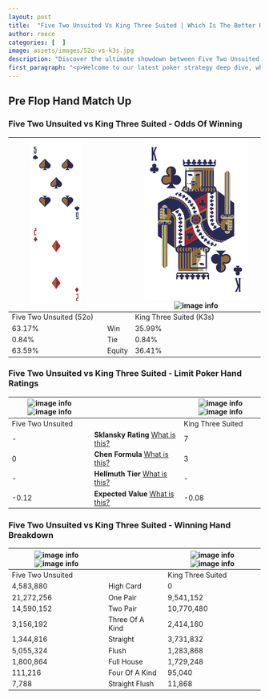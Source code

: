 ```yaml
---
layout: post
title:  "Five Two Unsuited Vs King Three Suited | Which Is The Better Hand In Poker? A Complete Guide"
author: reece
categories: [  ]
image: assets/images/52o-vs-k3s.jpg
description: "Discover the ultimate showdown between Five Two Unsuited and King Three Suited in poker! Uncover the odds, strategies, and scenarios where one hand triumphs over the other. Get ready to up your poker game with this thrilling analysis."
first_paragraph: "<p>Welcome to our latest poker strategy deep dive, where we're pitting two distinct hands against each other in a high-stakes showdown: Five Two Unsuited vs King Three Suited.</p><p>In the dynamic world of poker, every decision counts, and knowing which hand holds the upper hand is key to your success at the table.</p><p>In this article, we'll dissect these two hands, explore the scenarios where one dominates the other, and equip you with the knowledge to make strategic choices that can tip the odds in your favor.</p><p>Get ready to unravel the intriguing dynamics of these poker hands and elevate your game to new heights.</p>"
---
```




[comment]: # (sp0)

## Pre Flop Hand Match Up

<div class="table hand-ratings" markdown="1"> 



### Five Two Unsuited vs King Three Suited - Odds Of Winning


    
| ![image info](assets/images/hand1/5.png) ![image info](assets/images/hand1/2o.png) |  | ![image info](assets/images/hand2/K.png) ![image info](assets/images/hand2/3s.png) |
| -------- | -------- | -------- |
| Five Two Unsuited (52o) |  | King Three Suited (K3s) |
| 63.17% | Win | 35.99% |
| 0.84% | Tie | 0.84% |
| 63.59% | Equity | 36.41% |




[comment]: # (sp1)



### Five Two Unsuited vs King Three Suited - Limit Poker Hand Ratings


    
| ![image info](https://www.riverpairs.com/assets/images/hand1/5.png) ![image info](https://www.riverpairs.com/assets/images/hand1/2o.png) |  | ![image info](https://www.riverpairs.com/assets/images/hand2/K.png) ![image info](https://www.riverpairs.com/assets/images/hand2/3s.png) |
| -------- | -------- | -------- |
| Five Two Unsuited |  | King Three Suited |
| - | **Sklansky Rating** [What is this?](/sklansky-rating-explained) | 7 |
| 0 | **Chen Formula** [What is this?](/chen-formula-explained) | 3 |
| - | **Hellmuth Tier** [What is this?](/Hellmuth-tier-explained) | - |
| -0.12 | **Expected Value** [What is this?](/expected-value-explained) | -0.08 |




[comment]: # (sp2)



### Five Two Unsuited vs King Three Suited - Winning Hand Breakdown


    
| ![image info](https://www.riverpairs.com/assets/images/hand1/5.png) ![image info](https://www.riverpairs.com/assets/images/hand1/2o.png) |  | ![image info](https://www.riverpairs.com/assets/images/hand2/K.png) ![image info](https://www.riverpairs.com/assets/images/hand2/3s.png) |
| -------- | -------- | -------- |
| Five Two Unsuited |  | King Three Suited |
| 4,583,880 | High Card | 0 |
| 21,272,256 | One Pair | 9,541,152 |
| 14,590,152 | Two Pair | 10,770,480 |
| 3,156,192 | Three Of A Kind | 2,414,160 |
| 1,344,816 | Straight | 3,731,832 |
| 5,055,324 | Flush | 1,283,868 |
| 1,800,864 | Full House | 1,729,248 |
| 111,216 | Four Of A Kind | 95,040 |
| 7,788 | Straight Flush | 11,868 |




[comment]: # (sp3)



</div>

[comment]: # (sp4)



[comment]: # (sp5)

